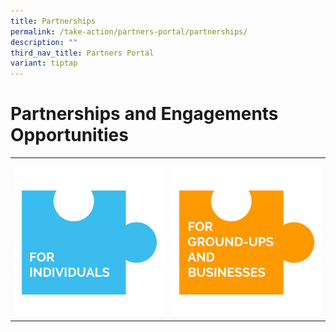 ```yaml
---
title: Partnerships
permalink: /take-action/partners-portal/partnerships/
description: ""
third_nav_title: Partners Portal
variant: tiptap
---
```

<h1>Partnerships and Engagements Opportunities</h1>
<table style="minWidth: 50px">
<colgroup>
<col>
<col>
</colgroup>
<tbody>
<tr>
<td rowspan="1" colspan="1">
<p></p><a class="isomer-image-wrapper" href="/take-action/partners-portal/partnerships/for-individuals/"><img style="width: 100%" height="auto" width="100%" alt="For Individuals button" src="/images/Partners portal/PARTNERS PORTAL BUTTONS/PARTNERSHIPS_FOR_INDIVIDUALS.png"></a>
</td>
<td rowspan="1" colspan="1">
<p></p><a class="isomer-image-wrapper" href="/for-grounds-ups-and-businesses/"><img style="width: 100%" height="auto" width="100%" alt="For Ground-Ups and Businesses button" src="/images/Partners portal/PARTNERS PORTAL BUTTONS/PARTNERSHIPS_FOR_GROUNDUPS_BUSINESSES.png"></a>
</td>
</tr>
</tbody>
</table>
<p></p>
<p></p>